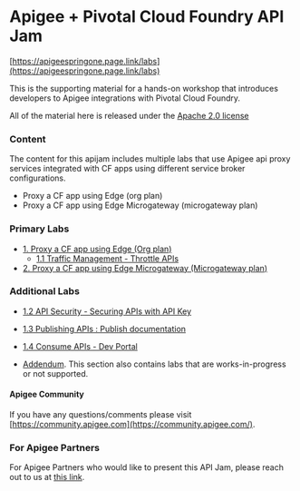 # Apigee + Pivotal Cloud Foundry API Jam
[https://apigeespringone.page.link/labs](https://apigeespringone.page.link/labs)

This is the supporting material for a hands-on workshop that introduces developers to Apigee integrations with Pivotal Cloud Foundry.


All of the material here is released under the [Apache 2.0 license](./LICENSE.md)

### Content
The content for this apijam includes multiple labs that use Apigee api proxy services integrated with CF apps using different service broker configurations.
* Proxy a CF app using Edge (org plan)
* Proxy a CF app using Edge Microgateway (microgateway plan)

### Primary Labs
- [1. Proxy a CF app using Edge (Org plan)](Lab%201%20-%20Proxy%20a%20CF%20app%20using%20Edge%20(Org%20plan))
    - [1.1 Traffic Management - Throttle APIs](Lab%201%20-%20Proxy%20a%20CF%20app%20using%20Edge%20(Org%20plan)/Lab%201.1%20Traffic%20Management%20-%20Throttle%20APIs)
- [2. Proxy a CF app using Edge Microgateway (Microgateway plan)](Lab%202%20-%20Proxy%20a%20CF%20app%20using%20Edge%20Microgateway%20(Microgateway%20plan))

### Additional Labs
- [1.2 API Security - Securing APIs with API Key](./addendum/Lab%201.2%20API%20Security%20-%20Securing%20APIs%20with%20API%20Keys)
- [1.3 Publishing APIs : Publish documentation](./addendum/Lab%201.3%20API%20Publishing%20-%20Documentation)
- [1.4 Consume APIs - Dev Portal](./addendum/Lab%201.4%20Consume%20APIs)

- [Addendum](./addendum). This section also contains labs that are works-in-progress or not supported.

#### Apigee Community 
If you have any questions/comments please visit [https://community.apigee.com](https://community.apigee.com/).

### For Apigee Partners
For Apigee Partners who would like to present this API Jam, please reach out to us at [this link](https://apigeespringone.page.link/partner-request-form).
